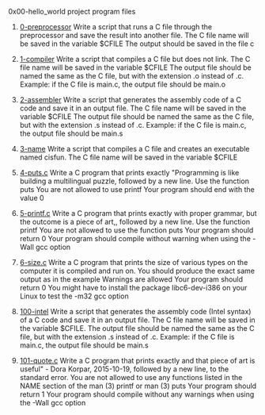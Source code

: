 0x00-hello_world project program files

1. [0-preprocessor](https://github.com/Akuboja/alx-low_level_programming/blob/master/0x00-hello_world/0-preprocessor)
Write a script that runs a C file through the preprocessor and save the result into another file.
The C file name will be saved in the variable $CFILE
The output should be saved in the file c

2. [1-compiler](https://github.com/Akuboja/alx-low_level_programming/blob/master/0x00-hello_world/1-compiler)
Write a script that compiles a C file but does not link.
The C file name will be saved in the variable $CFILE
The output file should be named the same as the C file, but with the extension .o instead of .c.
Example: if the C file is main.c, the output file should be main.o

3. [2-assembler](https://github.com/Akuboja/alx-low_level_programming/blob/master/0x00-hello_world/2-assembler)
Write a script that generates the assembly code of a C code and save it in an output file.
The C file name will be saved in the variable $CFILE
The output file should be named the same as the C file, but with the extension .s instead of .c.
Example: if the C file is main.c, the output file should be main.s

4. [3-name](3-name)
Write a script that compiles a C file and creates an executable named cisfun.
The C file name will be saved in the variable $CFILE

5. [4-puts.c](https://github.com/Akuboja/alx-low_level_programming/blob/master/0x00-hello_world/4-puts.c)
Write a C program that prints exactly "Programming is like building a multilingual puzzle, followed by a new line.
Use the function puts
You are not allowed to use printf
Your program should end with the value 0

6. [5-printf.c](https://github.com/Akuboja/alx-low_level_programming/blob/master/0x00-hello_world/5-printf.c)
Write a C program that prints exactly with proper grammar, but the outcome is a piece of art,, followed by a new line.
Use the function printf
You are not allowed to use the function puts
Your program should return 0
Your program should compile without warning when using the -Wall gcc option

7. [6-size.c](https://github.com/Akuboja/alx-low_level_programming/blob/master/0x00-hello_world/6-size.c)
Write a C program that prints the size of various types on the computer it is compiled and run on.
You should produce the exact same output as in the example
Warnings are allowed
Your program should return 0
You might have to install the package libc6-dev-i386 on your Linux to test the -m32 gcc option

8. [100-intel](https://github.com/Akuboja/alx-low_level_programming/blob/master/0x00-hello_world/100-intel)
Write a script that generates the assembly code (Intel syntax) of a C code and save it in an output file.
The C file name will be saved in the variable $CFILE.
The output file should be named the same as the C file, but with the extension .s instead of .c.
Example: if the C file is main.c, the output file should be main.s

9. [101-quote.c](https://github.com/Akuboja/alx-low_level_programming/blob/master/0x00-hello_world/101-quote.c)
Write a C program that prints exactly and that piece of art is useful" - Dora Korpar, 2015-10-19, followed by a new line, to the standard error.
You are not allowed to use any functions listed in the NAME section of the man (3) printf or man (3) puts
Your program should return 1
Your program should compile without any warnings when using the -Wall gcc option
